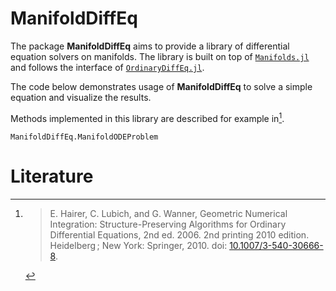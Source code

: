 # ManifoldDiffEq

The package __ManifoldDiffEq__ aims to provide a library of differential equation solvers
on manifolds. The library is built on top of [`Manifolds.jl`](https://github.com/JuliaManifolds/Manifolds.jl) and follows the interface of [`OrdinaryDiffEq.jl`](https://github.com/SciML/OrdinaryDiffEq.jl/).

The code below demonstrates usage of __ManifoldDiffEq__ to solve a simple equation and visualize the results.

Methods implemented in this library are described for example in[^HairerLubichWanner2010].


[^HairerLubichWanner2010]:
    > E. Hairer, C. Lubich, and G. Wanner, Geometric Numerical Integration: Structure-Preserving
    > Algorithms for Ordinary Differential Equations, 2nd ed. 2006. 2nd printing 2010 edition. Heidelberg ;
    > New York: Springer, 2010.
    > doi: [10.1007/3-540-30666-8](https://doi.org/10.1007/3-540-30666-8).

```@docs
ManifoldDiffEq.ManifoldODEProblem
```

# Literature